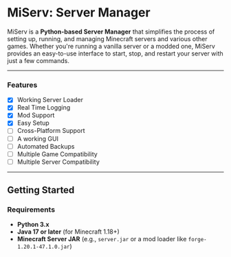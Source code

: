 # MiServ: Server Manager

MiServ is a **Python-based Server Manager** that simplifies the process of setting up, running, and managing Minecraft servers and various other games. Whether you're running a vanilla server or a modded one, MiServ provides an easy-to-use interface to start, stop, and restart your server with just a few commands.

---

### Features
- [x] Working Server Loader
- [x] Real Time Logging
- [x] Mod Support
- [x] Easy Setup
- [ ] Cross-Platform Support
- [ ] A working GUI
- [ ] Automated Backups
- [ ] Multiple Game Compatibility
- [ ] Multiple Server Compatibility

---

## Getting Started

### Requirements
- **Python 3.x**
- **Java 17 or later** (for Minecraft 1.18+)
- **Minecraft Server JAR** (e.g., `server.jar` or a mod loader like `forge-1.20.1-47.1.0.jar`)

